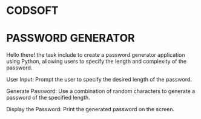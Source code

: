 # CODSOFT

# PASSWORD GENERATOR

Hello there! the task include to create a password generator application using Python, allowing users to specify the length and complexity of the password.

User Input: Prompt the user to specify the desired length of the
password.

Generate Password: Use a combination of random characters to generate a password of the specified length.

Display the Password: Print the generated password on the screen.